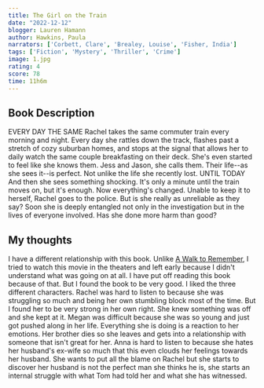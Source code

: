 ```yaml
---
title: The Girl on the Train
date: "2022-12-12"
blogger: Lauren Hamann
author: Hawkins, Paula
narrators: ['Corbett, Clare', 'Brealey, Louise', 'Fisher, India']
tags: ['Fiction', 'Mystery', 'Thriller', 'Crime']
image: 1.jpg
rating: 4
score: 78
time: 11h6m
---
```




## Book Description

EVERY DAY THE SAME
Rachel takes the same commuter train every morning and night. Every day she rattles down the track, flashes past a stretch of cozy suburban homes, and stops at the signal that allows her to daily watch the same couple breakfasting on their deck. She's even started to feel like she knows them. Jess and Jason, she calls them. Their life--as she sees it--is perfect. Not unlike the life she recently lost.
UNTIL TODAY
And then she sees something shocking. It's only a minute until the train moves on, but it's enough. Now everything's changed. Unable to keep it to herself, Rachel goes to the police. But is she really as unreliable as they say? Soon she is deeply entangled not only in the investigation but in the lives of everyone involved. Has she done more harm than good?


## My thoughts

I have a different relationship with this book. Unlike [A Walk to Remember](/reviews/A%20Walk%20to%20Remember/), I tried to watch this movie in the theaters and left early because I didn't understand what was going on at all. I have put off reading this book because of that. But I found the book to be very good. I liked the three different characters. Rachel was hard to listen to because she was struggling so much and being her own stumbling block most of the time. But I found her to be very strong in her own right. She knew something was off and she kept at it. Megan was difficult because she was so young and just got pushed along in her life. Everything she is doing is a reaction to her emotions. Her brother dies so she leaves and gets into a relationship with someone that isn't great for her. Anna is hard to listen to because she hates her husband's ex-wife so much that this even clouds her feelings towards her husband. She wants to put all the blame on Rachel but she starts to discover her husband is not the perfect man she thinks he is, she starts an internal struggle with what Tom had told her and what she has witnessed. 

